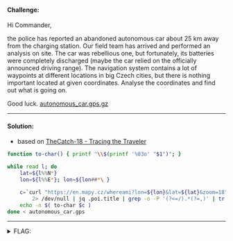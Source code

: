 #### Challenge:

Hi Commander,

the police has reported an abandoned autonomous car about 25 km away from the charging station. Our field team has arrived and performed an analysis on site. The car was rebellious one, but fortunately, its batteries were completely discharged (maybe the car relied on the officially announced driving range). The navigation system contains a lot of waypoints at different locations in big Czech cities, but there is nothing important located at given coordinates. Analyse the coordinates and find out what is going on.

Good luck. [autonomous_car.gps.gz](./autonomous_car.gps.gz ":ignore")

---

#### Solution:

- based on [TheCatch-18 - Tracing the Traveler](/www.thecatch.cz-18/round-2-leaked/README?id=tracing-the-traveler)

```bash
function to-char() { printf "\\$(printf '%03o' "$1")"; }

while read l; do
    lat=${l%%N*}
    lon=${l%%E*}; lon=${lon##*\ }

    c=`curl "https://en.mapy.cz/whereami?lon=${lon}&lat=${lat}&zoom=18" \
        2> /dev/null | jq .poi.title | grep -o -P '(?<=/).*(?=,)' | tr -d , | awk '{ print $1 }'`
    echo -n $( to-char $c )
done < autonomous_car.gps
```

---

<details><summary>FLAG:</summary>

```
FLAG{nPmZ-XJkD-qQGw-boLo}
```

</details>
